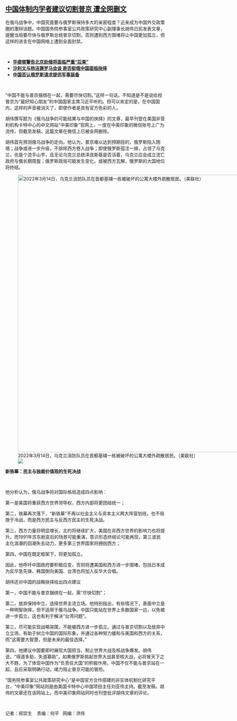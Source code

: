 <!--1647278040000-->
[中国体制内学者建议切割普京  遭全网删文](https://www.rfa.org/mandarin/yataibaodao/junshiwaijiao/rc-03142022111506.html)
------

<p>在俄乌战争中，中国究竟要与俄罗斯保持多大的亲密程度？近来成为中国外交政策圈的激辩话题。中国国务院参事室公共政策研究中心副理事长胡伟日前发表文章，提醒当局要尽快与俄罗斯总统普京切割，否则遭到西方围堵将让中国更加孤立，但这样的进言在中国网络上遭到全面封禁。</p><p><br/></p><ul><li><a href="https://www.rfa.org/mandarin/yataibaodao/junshiwaijiao/ql2-03142022074238.html"><strong>华盛顿警告北京助俄将面临严重“后果”</strong></a></li><li><strong><a href="https://www.rfa.org/mandarin/yataibaodao/junshiwaijiao/ql2-03142022074238.html">沙利文与杨洁篪罗马会谈 是否挺俄中国面临抉择</a></strong></li><li><strong><a href="https://www.rfa.org/mandarin/Xinwen/4-03142022095642.html">中国否认俄罗斯请求提供军事装备</a></strong></li></ul><p><br/></p><p>“<span>中国不能与普京捆绑在一起，需要尽快切割。</span><span>”</span><span>这样一句话，不知道是不是说给视普京为</span><span>“</span><span>最好知心朋友</span><span>”</span><span>的中国国家主席习近平听的。但可以肯定的是，在中国国内，这样的声音被消灭了，即使作者是具有官方色彩的人。</span></p><p><span>胡伟撰写题为《俄乌战争的可能结果与中国的抉择》的文章，最早刊登在美国非营利机构卡特中心的中文网站</span><span>“</span><span>中美印象</span><span>”</span><span>官网上，一度在中美印象的微信账号上广为流传。但截至发稿，这篇文章在微信上已被全网删除。</span></p><p><span>胡伟首先预测俄乌战争的走向。他认为，普京难以达到预期目的，俄罗斯陷入困境；战争或进一步升级，不排除西方卷入战争；即使俄罗斯孤注一掷，占领了乌克兰，也是个烫手山芋，且无论乌克兰总统泽连斯基是否活着，乌克兰应会成立流亡政府与俄长期周旋；俄罗斯政局可能发生变化，或被西方瓦解，俄罗斯的大国地位将终结。</span></p><p><span><figure class="image-richtext image-inline captioned" style="width:1280px;"><img alt="2022年3月14日，乌克兰消防队员在首都基辅一栋被破坏的公寓大楼外疏散居民。（美联社）" height="876" src="https://www.rfa.org/mandarin/yataibaodao/junshiwaijiao/rc-03142022111506.html/rc0314z.jpg/@@images/d1c05624-f79e-43bb-b8d6-601612ab58f4.jpeg" title="rc0314z.jpg" width="1280"/><figcaption class="image-caption">2022年3月14日，乌克兰消防队员在首都基辅一栋被破坏的公寓大楼外疏散居民。（美联社）</figcaption><small></small><div id="zoomattribute"><a data-caption="2022年3月14日，乌克兰消防队员在首都基辅一栋被破坏的公寓大楼外疏散居民。（美联社）" data-fancybox="" href="https://www.rfa.org/mandarin/yataibaodao/junshiwaijiao/rc-03142022111506.html/rc0314z.jpg" id="single_image" title="2022年3月14日，乌克兰消防队员在首都基辅一栋被破坏的公寓大楼外疏散居民。（美联社）"><img src="/++plone++rfa-resources/img/icon-zoom.png"/></a></div></figure></span></p><p><strong><span>新铁幕：民主与独裁价值观的生死决战</span></strong></p><p><br/></p><p><span>他分析认为，俄乌战争将对国际格局造成四点影响：</span></p><p><span>第一是美国将重获西方世界领导权，西方内部将更团结统一；</span></p><p><span>第二，铁幕再次落下，</span><span>“</span><span>新铁幕</span><span>”</span><span>不再以社会主义与资本主义两大阵营划线，也不局限于冷战，而是西方民主与反西方民主的生死决战。</span></p><p><span>第三，西方力量将明显增长，北约将继续扩大，美国在非西方世界的影响力也将提升。而</span><span>1991</span><span>年苏东剧变后的场景可能重演，意识形态终结论可能再现，第三波民主化浪潮的回潮失去动力，更多第三世界国家将拥抱西方；</span></p><p><span>第四，中国在既定框架下，将更加孤立。</span></p><p><span>因此，他呼吁中国政府要积极应变，否则将遭美国和西方进一步围堵，包括日本成为反华急先锋、韩国倒向美国、台湾也将加入反华大合唱。</span></p><p><span>胡伟还对中国的战略抉择给出四点建议</span></p><p><span>第一，中国不能与普京捆绑在一起，需</span><span>“</span><span>尽快切割</span><span>”</span><span>；</span></p><p><span>第二，放弃保持中立，选择世界主流立场。他特别指出，有些情况下，表面中立是一种明智抉择，但不适用于俄乌战争。中国只能站在世界上多数国家一边，以免被进一步孤立，这也有利于解决</span><span>“</span><span>台湾问题</span><span>”</span><span>。</span></p><p><span>第三，尽可能实现战略突围，不能被西方进一步孤立。通过与普京切割以及放弃中立立场，有助于树立中国的国际形象，并通过各种努力缓和与美国和西方的关系，而</span><span>“</span><span>这需要大智慧，但是未来的最佳选择。</span><span>”</span></p><p><span>第四，他建议中国要即时展现大国担当，制止世界大战及核战争爆发。胡伟说，</span><span>“</span><span>得道多助，失道寡助</span><span>”</span><span>，如果俄罗斯挑起世界大战甚至核大战，必将冒天下之大不韪，为了体现中国作为</span><span>“</span><span>负责任大国</span><span>”</span><span>的积极作用，中国不仅不能与普京站在一起，且应采取明确行动，竭力阻止普京可能的冒险。</span></p><p><span>“</span><span>国务院参事室公共政策研究中心</span><span>”</span><span>是中国官方合作搭建的非实体机制化研究平台，</span><span>“</span><span>中美印象</span><span>”</span><span>网站则是由美国卡特中心中国项目主任刘亚伟主持。截至发稿，胡伟的文章还在该网站上，而中美印象网站同时也刊登批评胡伟文章的评论。</span></p><p><br/></p><p><span>记者：郑崇生    责编：何平   网编：洪伟</span></p>
